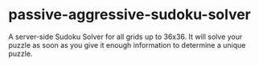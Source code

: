passive-aggressive-sudoku-solver
================================

A server-side Sudoku Solver for all grids up to 36x36. It will solve your puzzle as soon as you give it enough information to determine a unique puzzle.